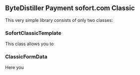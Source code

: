 ByteDistiller Payment sofort.com Classic
---

This very simple library consists of only two classes:

### SofortClassicTemplate ###
This class allows you to 

### ClassicFormData ###
Here you 
